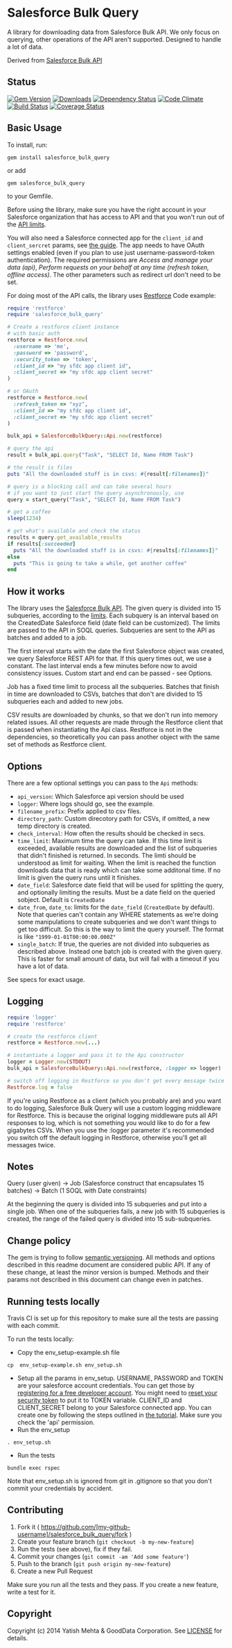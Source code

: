 Salesforce Bulk Query
=====================
A library for downloading data from Salesforce Bulk API. We only focus on querying, other operations of the API aren't supported. Designed to handle a lot of data.

Derived from [Salesforce Bulk API](https://github.com/yatish27/salesforce_bulk_api)

## Status

[![Gem Version](https://badge.fury.io/rb/salesforce_bulk_query.png)](http://badge.fury.io/rb/salesforce_bulk_query)
[![Downloads](http://img.shields.io/gem/dt/salesforce_bulk_query.svg)](http://rubygems.org/gems/salesforce_bulk_query)
[![Dependency Status](https://gemnasium.com/cvengros/salesforce_bulk_query.png)](https://gemnasium.com/cvengros/salesforce_bulk_query)
[![Code Climate](https://codeclimate.com/github/cvengros/salesforce_bulk_query.png)](https://codeclimate.com/github/cvengros/salesforce_bulk_query)
[![Build Status](https://travis-ci.org/cvengros/salesforce_bulk_query.png)](https://travis-ci.org/cvengros/salesforce_bulk_query)
[![Coverage Status](https://coveralls.io/repos/cvengros/salesforce_bulk_query/badge.png)](https://coveralls.io/r/cvengros/salesforce_bulk_query)

## Basic Usage
To install, run:

    gem install salesforce_bulk_query

or add

    gem salesforce_bulk_query

to your Gemfile.

Before using the library, make sure you have the right account in your Salesforce organization that has access to API and that you won't run out of the [API limits](http://www.salesforce.com/us/developer/docs/api_asynchpre/Content/asynch_api_concepts_limits.htm#batch_proc_time_title). 

You will also need a Salesforce connected app for the `client_id` and `client_sercret` params, see [the guide](https://help.salesforce.com/HTViewHelpDoc?id=connected_app_create.htm&language=en_US). The app needs to have OAuth settings enabled (even if you plan to use just username-password-token authentication). The required permissions are _Access and manage your data (api)_, _Perform requests on your behalf at any time (refresh token, offline access)_. The other parameters such as redirect url don't need to be set.

For doing most of the API calls, the library uses [Restforce](https://github.com/ejholmes/restforce) Code example:

```ruby
require 'restforce'
require 'salesforce_bulk_query'

# Create a restforce client instance
# with basic auth
restforce = Restforce.new(
  :username => 'me',
  :password => 'password',
  :security_token => 'token',
  :client_id => "my sfdc app client id",
  :client_secret => "my sfdc app client secret"
)

# or OAuth
restforce = Restforce.new(
  :refresh_token => "xyz",
  :client_id => "my sfdc app client id",
  :client_secret => "my sfdc app client secret"
)

bulk_api = SalesforceBulkQuery::Api.new(restforce)

# query the api
result = bulk_api.query("Task", "SELECT Id, Name FROM Task")

# the result is files 
puts "All the downloaded stuff is in csvs: #{result[:filenames]}"

# query is a blocking call and can take several hours
# if you want to just start the query asynchronously, use 
query = start_query("Task", "SELECT Id, Name FROM Task")

# get a coffee
sleep(1234)

# get what's available and check the status
results = query.get_available_results
if results[:succeeded]
  puts "All the downloaded stuff is in csvs: #{results[:filenames]}"
else
  puts "This is going to take a while, get another coffee"
end
```

## How it works

The library uses the [Salesforce Bulk API](https://www.salesforce.com/us/developer/docs/api_asynch/index_Left.htm#CSHID=asynch_api_bulk_query.htm|StartTopic=Content%2Fasynch_api_bulk_query.htm|SkinName=webhelp). The given query is divided into 15 subqueries, according to the [limits](http://www.salesforce.com/us/developer/docs/api_asynchpre/Content/asynch_api_concepts_limits.htm#batch_proc_time_title). Each subquery is an interval based on the CreatedDate Salesforce field (date field can be customized). The limits are passed to the API in SOQL queries. Subqueries are sent to the API as batches and added to a job. 

The first interval starts with the date the first Salesforce object was created, we query Salesforce REST API for that. If this query times out, we use a constant. The last interval ends a few minutes before now to avoid consistency issues. Custom start and end can be passed - see Options.

Job has a fixed time limit to process all the subqueries. Batches that finish in time are downloaded to CSVs, batches that don't are divided to 15 subqueries each and added to new jobs.

CSV results are downloaded by chunks, so that we don't run into memory related issues. All other requests are made through the Restforce client that is passed when instantiating the Api class. Restforce is not in the dependencies, so theoretically you can pass another object with the same set of methods as Restforce client.

## Options
There are a few optional settings you can pass to the `Api` methods:
* `api_version`: Which Salesforce api version should be used
* `logger`: Where logs should go, see the example.
* `filename_prefix`: Prefix applied to csv files.
* `directory_path`: Custom direcotory path for CSVs, if omitted, a new temp directory is created.
* `check_interval`: How often the results should be checked in secs. 
* `time_limit`: Maximum time the query can take. If this time limit is exceeded, available results are downloaded and the list of subqueries that didn't finished is returned. In seconds. The limti should be understood as limit for waiting. When the limit is reached the function downloads data that is ready which can take some additonal time. If no limit is given the query runs until it finishes.
* `date_field`: Salesforce date field that will be used for splitting the query, and optionally limiting the results. Must be a date field on the queried sobject. Default is `CreatedDate`
* `date_from`, `date_to`: limits for the `date_field` (`CreatedDate` by default). Note that queries can't contain any WHERE statements as we're doing some manipulations to create subqueries and we don't want things to get too difficult. So this is the way to limit the query yourself. The format is like `"1999-01-01T00:00:00.000Z"`
* `single_batch`: If true, the queries are not divided into subqueries as described above. Instead one batch job is created with the given query. This is faster for small amount of data, but will fail with a timeout if you have a lot of data. 

See specs for exact usage.

## Logging

```ruby
require 'logger'
require 'restforce'

# create the restforce client
restforce = Restforce.new(...)

# instantiate a logger and pass it to the Api constructor
logger = Logger.new(STDOUT)
bulk_api = SalesforceBulkQuery::Api.new(restforce, :logger => logger)

# switch off logging in Restforce so you don't get every message twice
Restforce.log = false
```

If you're using Restforce as a client (which you probably are) and you want to do logging, Salesforce Bulk Query will use a custom logging middleware for Restforce. This is because the original logging middleware puts all API responses to log, which is not something you would like to do for a few gigabytes CSVs. When you use the :logger parameter it's recommended you switch off the default logging in Restforce, otherwise you'll get all messages twice. 

## Notes

Query (user given) -> Job (Salesforce construct that encapsulates 15 batches) -> Batch (1 SOQL with Date constraints)

At the beginning the query is divided into 15 subqueries and put into a single job. When one of the subqueries fails, a new job with 15 subqueries is created, the range of the failed query is divided into 15 sub-subqueries.

## Change policy

The gem is trying to follow [semantic versioning](http://semver.org/). All  methods and options described in this readme document are considered public API. If any of these change, at least the minor version is bumped. Methods and their params not described in this document can change even in patches.

## Running tests locally
Travis CI is set up for this repository to make sure all the tests are passing with each commit.

To run the tests locally:

* Copy the env_setup-example.sh file
```
cp  env_setup-example.sh env_setup.sh
```
* Setup all the params in env_setup. USERNAME, PASSWORD and TOKEN are your salesforce account credentials. You can get those by [registering for a free developer account](https://developer.salesforce.com/signup). You might need to [reset your security token](https://help.salesforce.com/apex/HTViewHelpDoc?id=user_security_token.htm) to put it to TOKEN variable. CLIENT_ID and CLIENT_SECRET belong to your Salesforce connected app. You can create one by following the steps outlined in [the tutorial](https://help.salesforce.com/apex/HTViewHelpDoc?id=connected_app_create.htm). Make sure you check the 'api' permission.
* Run the env_setup
```
. env_setup.sh
```
* Run the tests
```
bundle exec rspec
```

Note that env_setup.sh is ignored from git in .gitignore so that you don't commit your credentials by accident.

## Contributing

1. Fork it ( https://github.com/[my-github-username]/salesforce_bulk_query/fork )
2. Create your feature branch (`git checkout -b my-new-feature`)
3. Run the tests (see above), fix if they fail.
3. Commit your changes (`git commit -am 'Add some feature'`)
4. Push to the branch (`git push origin my-new-feature`)
5. Create a new Pull Request

Make sure you run all the tests and they pass. If you create a new feature, write a test for it. 

## Copyright

Copyright (c) 2014 Yatish Mehta & GoodData Corporation. See [LICENSE](LICENSE) for details.



